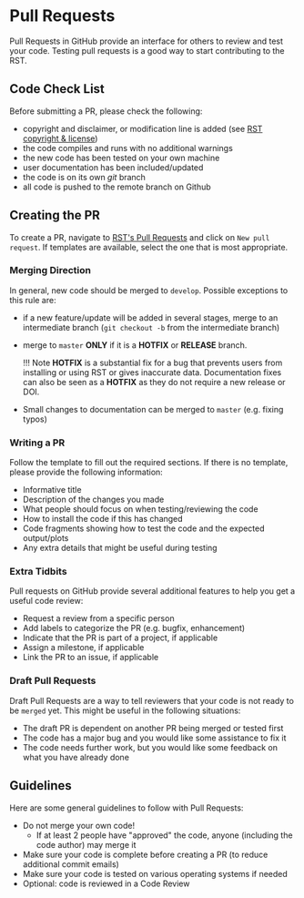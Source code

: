 <!--Copyright (C) 2020 SuperDARN Canada, University of Saskatchewan 
Author(s): Marina Schmidt 

Modifications:

Disclaimer:
RST is free software: you can redistribute it and/or modify
it under the terms of the GNU General Public License as published by
the Free Software Foundation, either version 3 of the License, or
(at your option) any later version.

This program is distributed in the hope that it will be useful,
but WITHOUT ANY WARRANTY; without even the implied warranty of
MERCHANTABILITY or FITNESS FOR A PARTICULAR PURPOSE.  See the
GNU General Public License for more details.

You should have received a copy of the GNU General Public License
along with this program.  If not, see <https://www.gnu.org/licenses/>.
-->

# Pull Requests 

Pull Requests in GitHub provide an interface for others to review and test your code. Testing pull requests is a good way to start contributing to the RST.


## Code Check List

Before submitting a PR, please check the following:

- copyright and disclaimer, or modification line is added (see [RST copyright & license](developers_guide/copyright_license.md))
- the code compiles and runs with no additional warnings
- the new code has been tested on your own machine
- user documentation has been included/updated
- the code is on its own *git* branch
- all code is pushed to the remote branch on Github

## Creating the PR 

To create a PR, navigate to [RST's Pull Requests](https://github.com/SuperDARN/rst/pulls)
and click on `New pull request`. If templates are available, select the one that is most appropriate.

### Merging Direction 

In general, new code should be merged to `develop`. Possible exceptions to this rule are:

- if a new feature/update will be added in several stages, merge to an intermediate branch (`git checkout -b` from the intermediate branch)
- merge to `master` **ONLY** if it is a **HOTFIX** or **RELEASE** branch. 

    !!! Note
        **HOTFIX** is a substantial fix for a bug that prevents users from installing or using RST or gives inaccurate data. Documentation fixes can 
        also be seen as a **HOTFIX** as they do not require a new release or DOI.

- Small changes to documentation can be merged to `master` (e.g. fixing typos)

### Writing a PR

Follow the template to fill out the required sections. If there is no template, please provide the following information: 

- Informative title 
- Description of the changes you made 
- What people should focus on when testing/reviewing the code
- How to install the code if this has changed
- Code fragments showing how to test the code and the expected output/plots
- Any extra details that might be useful during testing

### Extra Tidbits

Pull requests on GitHub provide several additional features to help you get a useful code review:

- Request a review from a specific person
- Add labels to categorize the PR (e.g. bugfix, enhancement)
- Indicate that the PR is part of a project, if applicable
- Assign a milestone, if applicable
- Link the PR to an issue, if applicable

### Draft Pull Requests

Draft Pull Requests are a way to tell reviewers that your code is not ready to be `merged` yet. This might be useful in the following situations:

- The draft PR is dependent on another PR being merged or tested first
- The code has a major bug and you would like some assistance to fix it
- The code needs further work, but you would like some feedback on what you have already done

## Guidelines

Here are some general guidelines to follow with Pull Requests: 

- Do not merge your own code!
  - If at least 2 people have "approved" the code, anyone (including the code author) may merge it
- Make sure your code is complete before creating a PR (to reduce additional commit emails)
- Make sure your code is tested on various operating systems if needed
- Optional: code is reviewed in a Code Review
